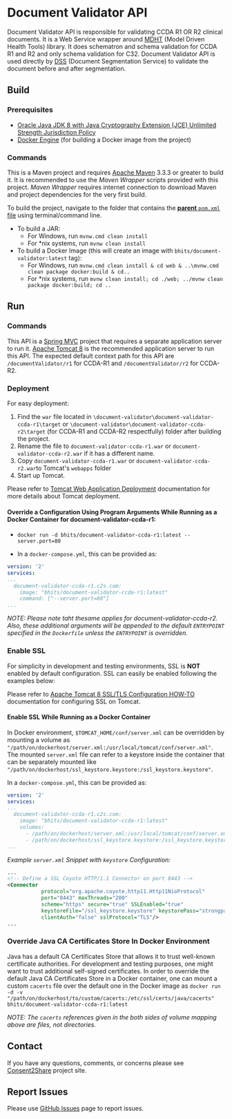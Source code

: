 # Document Validator  API

Document Validator API is responsible for validating CCDA R1 OR R2 clinical documents. It is a Web Service wrapper around [MDHT](https://www.projects.openhealthtools.org/sf/projects/mdht/) (Model Driven Health Tools) library. It does schematron and schema validation for CCDA R1 and R2 and only schema validation for C32. Document Validator API is used directly by [DSS](https://github.com/FEISystems/dss-api/tree/dev) (Document Segmentation Service) to validate the document before and after segmentation.

## Build

### Prerequisites

+ [Oracle Java JDK 8 with Java Cryptography Extension (JCE) Unlimited Strength Jurisdiction Policy](http://www.oracle.com/technetwork/java/javase/downloads/index.html)
+ [Docker Engine](https://docs.docker.com/engine/installation/) (for building a Docker image from the project)

### Commands

This is a Maven project and requires [Apache Maven](https://maven.apache.org/) 3.3.3 or greater to build it. It is recommended to use the *Maven Wrapper* scripts provided with this project. *Maven Wrapper* requires internet connection to download Maven and project dependencies for the very first build.

To build the project, navigate to the folder that contains the [**parent** `pom.xml` file](document-validator/pom.xml) using terminal/command line.

+ To build a JAR:
    + For Windows, run `mvnw.cmd clean install`
    + For *nix systems, run `mvnw clean install`
+ To build a Docker Image (this will create an image with `bhits/document-validator:latest` tag):
    + For Windows, run `mvnw.cmd clean install & cd web & ..\mvnw.cmd clean package docker:build & cd..`
    + For *nix systems, run `mvnw clean install; cd ./web; ../mvnw clean package docker:build; cd ..`


## Run

### Commands

This API is a [Spring MVC](http://docs.spring.io/spring/docs/current/spring-framework-reference/html/mvc.html) project that requires a separate application server to run it. [Apache Tomcat 8](http://tomcat.apache.org/) is the recommended application server to run this API. The expected default context path for this API are `/documentValidator/r1` for CCDA-R1 and `/documentValidator/r2` for CCDA-R2.

### Deployment

For easy deployment:

1. Find the `war` file located in `\document-validator\document-validator-ccda-r1\target` or `\document-validator\document-validator-ccda-r2\target` (for CCDA-R1 and CCDA-R2 respectfully) folder after building the project.
2. Rename the file to `document-validator-ccda-r1.war` or `document-validator-ccda-r2.war` if it has a different name.
3. Copy `document-validator-ccda-r1.war` or `document-validator-ccda-r2.war`to Tomcat's `webapps` folder
5. Start up Tomcat.

Please refer to [Tomcat Web Application Deployment](http://tomcat.apache.org/tomcat-8.0-doc/deployer-howto.html) documentation for more details about Tomcat deployment.


#### Override a Configuration Using Program Arguments While Running as a Docker Container for document-validator-ccda-r1:

+ `docker run -d bhits/document-validator-ccda-r1:latest --server.port=80 `

+ In a `docker-compose.yml`, this can be provided as:
```yml
version: '2'
services:
...
  document-validator-ccda-r1.c2s.com:
    image: "bhits/document-validator-ccda-r1:latest"
    command: ["--server.port=80"]
...
```

*NOTE: Please note taht thesame applies for document-validator-ccda-r2.
Also, these additional arguments will be appended to the default `ENTRYPOINT` specified in the `Dockerfile` unless the `ENTRYPOINT` is overridden.*

### Enable SSL

For simplicity in development and testing environments, SSL is **NOT** enabled by default configuration. SSL can easily be enabled following the examples below:


Please refer to [Apache Tomcat 8 SSL/TLS Configuration HOW-TO](https://tomcat.apache.org/tomcat-8.0-doc/ssl-howto.html) documentation for configuring SSL on Tomcat.

#### Enable SSL While Running as a Docker Container

In Docker environment, `$TOMCAT_HOME/conf/server.xml` can be overridden by mounting a volume as `"/path/on/dockerhost/server.xml:/usr/local/tomcat/conf/server.xml"`. The mounted `server.xml` file can refer to a keystore inside the container that can be separately mounted like `"/path/on/dockerhost/ssl_keystore.keystore:/ssl_keystore.keystore"`.

In a `docker-compose.yml`, this can be provided as:

```yml
version: '2'
services:
...
  document-validator-ccda-r1.c2s.com:
    image: "bhits/document-validator-ccda-r1:latest"
    volumes:
      - /path/on/dockerhost/server.xml:/usr/local/tomcat/conf/server.xml
      - /path/on/dockerhost/ssl_keystore.keystore:/ssl_keystore.keystore
...
```

*Example `server.xml` Snippet with `keystore` Configuration:*
```xml
...
<!-- Define a SSL Coyote HTTP/1.1 Connector on port 8443 -->
<Connector
           protocol="org.apache.coyote.http11.Http11NioProtocol"
           port="8443" maxThreads="200"
           scheme="https" secure="true" SSLEnabled="true"
           keystoreFile="/ssl_keystore.keystore" keystorePass="strongpassword"
           clientAuth="false" sslProtocol="TLS"/>
...
```

### Override Java CA Certificates Store In Docker Environment

Java has a default CA Certificates Store that allows it to trust well-known certificate authorities. For development and testing purposes, one might want to trust additional self-signed certificates. In order to override the default Java CA Certificates Store in a Docker container, one can mount a custom `cacerts` file over the default one in the Docker image as `docker run -d -v "/path/on/dockerhost/to/custom/cacerts:/etc/ssl/certs/java/cacerts" bhits/document-validator-ccda-r1:latest`

*NOTE: The `cacerts` references given in the both sides of volume mapping above are files, not directories.*

[//]: # (## API Documentation)


[//]: # (## Notes)

[//]: # (## Contribute)

## Contact

If you have any questions, comments, or concerns please see [Consent2Share]() project site.

## Report Issues

Please use [GitHub Issues](https://github.com/bhits/document-validator-api/issues) page to report issues.

[//]: # (License)